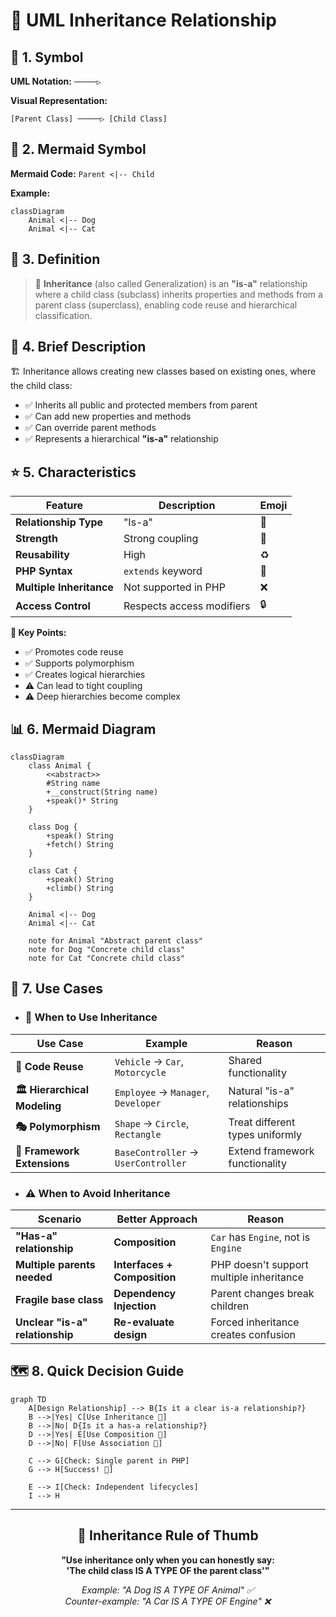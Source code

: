 # 🎯 UML Inheritance Relationship

## 📐 1. Symbol
**UML Notation:** `─────▷`

**Visual Representation:**
```
[Parent Class] ─────▷ [Child Class]
```

## 🔄 2. Mermaid Symbol
**Mermaid Code:** `Parent <|-- Child`

**Example:**
```mermaid
classDiagram
    Animal <|-- Dog
    Animal <|-- Cat
```

## 📖 3. Definition
> 🎯 **Inheritance** (also called Generalization) is an **"is-a"** relationship where a child class (subclass) inherits properties and methods from a parent class (superclass), enabling code reuse and hierarchical classification.

## 📝 4. Brief Description
🏗️ Inheritance allows creating new classes based on existing ones, where the child class:

- ✅ Inherits all public and protected members from parent
- ✅ Can add new properties and methods  
- ✅ Can override parent methods
- ✅ Represents a hierarchical **"is-a"** relationship

## ⭐ 5. Characteristics

| Feature | Description | Emoji |
|---------|-------------|--------|
| **Relationship Type** | "Is-a" | 🔗 |
| **Strength** | Strong coupling | 💪 |
| **Reusability** | High | ♻️ |
| **PHP Syntax** | `extends` keyword | 🐘 |
| **Multiple Inheritance** | Not supported in PHP | ❌ |
| **Access Control** | Respects access modifiers | 🔒 |

**🎯 Key Points:**
- ✅ Promotes code reuse
- ✅ Supports polymorphism  
- ✅ Creates logical hierarchies
- ⚠️ Can lead to tight coupling
- ⚠️ Deep hierarchies become complex

## 📊 6. Mermaid Diagram

```mermaid
classDiagram
    class Animal {
        <<abstract>>
        #String name
        +__construct(String name)
        +speak()* String
    }
    
    class Dog {
        +speak() String
        +fetch() String
    }
    
    class Cat {
        +speak() String
        +climb() String
    }
    
    Animal <|-- Dog
    Animal <|-- Cat
    
    note for Animal "Abstract parent class"
    note for Dog "Concrete child class"
    note for Cat "Concrete child class"
```

## 🚀 7. Use Cases

- ### 🎯 When to Use Inheritance

| Use Case | Example | Reason |
|----------|---------|--------|
| **🔄 Code Reuse** | `Vehicle` → `Car`, `Motorcycle` | Shared functionality |
| **🏛️ Hierarchical Modeling** | `Employee` → `Manager`, `Developer` | Natural "is-a" relationships |
| **🎭 Polymorphism** | `Shape` → `Circle`, `Rectangle` | Treat different types uniformly |
| **📐 Framework Extensions** | `BaseController` → `UserController` | Extend framework functionality |

- ### ⚠️ When to Avoid Inheritance

| Scenario | Better Approach | Reason |
|----------|----------------|--------|
| **"Has-a" relationship** | **Composition** | `Car` has `Engine`, not is `Engine` |
| **Multiple parents needed** | **Interfaces + Composition** | PHP doesn't support multiple inheritance |
| **Fragile base class** | **Dependency Injection** | Parent changes break children |
| **Unclear "is-a" relationship** | **Re-evaluate design** | Forced inheritance creates confusion |

## 🗺️ 8. Quick Decision Guide

```mermaid
graph TD
    A[Design Relationship] --> B{Is it a clear is-a relationship?}
    B -->|Yes| C[Use Inheritance 🎯]
    B -->|No| D{Is it a has-a relationship?}
    D -->|Yes| E[Use Composition 🔗]
    D -->|No| F[Use Association 🤝]
    
    C --> G[Check: Single parent in PHP]
    G --> H[Success! 🚀]
    
    E --> I[Check: Independent lifecycles]
    I --> H
```

---

<div align="center">

## 🎯 **Inheritance Rule of Thumb**

**"Use inheritance only when you can honestly say:  
'The child class IS A TYPE OF the parent class'"**

*Example: "A Dog IS A TYPE OF Animal" ✅  
Counter-example: "A Car IS A TYPE OF Engine" ❌*

</div>